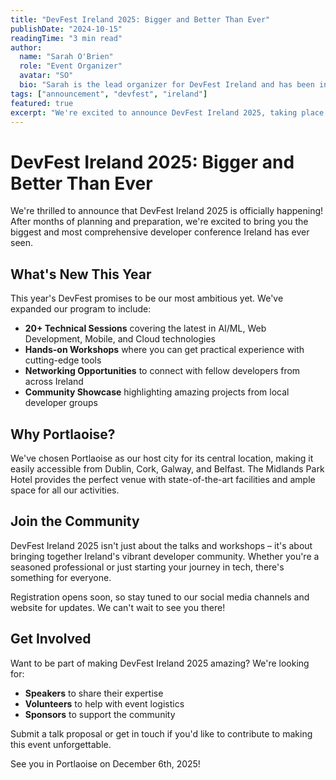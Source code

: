 ```yaml
---
title: "DevFest Ireland 2025: Bigger and Better Than Ever"
publishDate: "2024-10-15"
readingTime: "3 min read"
author:
  name: "Sarah O'Brien"
  role: "Event Organizer"
  avatar: "SO"
  bio: "Sarah is the lead organizer for DevFest Ireland and has been involved with Google Developer Groups for over 5 years."
tags: ["announcement", "devfest", "ireland"]
featured: true
excerpt: "We're excited to announce DevFest Ireland 2025, taking place in the heart of Ireland with amazing speakers, workshops, and networking opportunities."
---
```


# DevFest Ireland 2025: Bigger and Better Than Ever

We're thrilled to announce that DevFest Ireland 2025 is officially happening! After months of planning and preparation, we're excited to bring you the biggest and most comprehensive developer conference Ireland has ever seen.

## What's New This Year

This year's DevFest promises to be our most ambitious yet. We've expanded our program to include:

- **20\+ Technical Sessions** covering the latest in AI/ML, Web Development, Mobile, and Cloud technologies
- **Hands-on Workshops** where you can get practical experience with cutting-edge tools
- **Networking Opportunities** to connect with fellow developers from across Ireland
- **Community Showcase** highlighting amazing projects from local developer groups

## Why Portlaoise?

We've chosen Portlaoise as our host city for its central location, making it easily accessible from Dublin, Cork, Galway, and Belfast. The Midlands Park Hotel provides the perfect venue with state-of-the-art facilities and ample space for all our activities.

## Join the Community

DevFest Ireland 2025 isn't just about the talks and workshops – it's about bringing together Ireland's vibrant developer community. Whether you're a seasoned professional or just starting your journey in tech, there's something for everyone.

Registration opens soon, so stay tuned to our social media channels and website for updates. We can't wait to see you there!

## Get Involved

Want to be part of making DevFest Ireland 2025 amazing? We're looking for:

- **Speakers** to share their expertise
- **Volunteers** to help with event logistics  
- **Sponsors** to support the community

Submit a talk proposal or get in touch if you'd like to contribute to making this event unforgettable.

See you in Portlaoise on December 6th, 2025!
